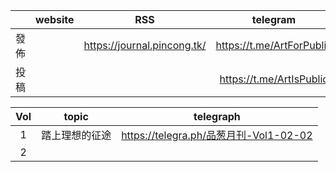 ||website|RSS|telegram|email|
|:-:|:-:|:-:|:-:|:-:|
|發佈||https://journal.pincong.tk/|https://t.me/ArtForPublic||
|投稿|||https://t.me/ArtIsPublic|pincongmagazine@protonmail.com|

|Vol|topic|telegraph|
|:-:|:-:|:-:|
|1|踏上理想的征途|https://telegra.ph/品葱月刊-Vol1-02-02|
|2|||
